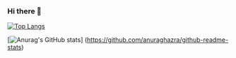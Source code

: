 ### Hi there 👋

<!--
**Yuma-Tsukakoshi/Yuma-Tsukakoshi** is a ✨ _special_ ✨ repository because its `README.md` (this file) appears on your GitHub profile.

Here are some ideas to get you started:

- 🔭 I’m currently working on ...
- 🌱 I’m currently learning ...
- 👯 I’m looking to collaborate on ...
- 🤔 I’m looking for help with ...
- 💬 Ask me about ...
- 📫 How to reach me: ...
- 😄 Pronouns: ...
- ⚡ Fun fact: ...
-->

[![Top Langs](https://github-readme-stats.vercel.app/api/top-langs/?username={Yuma-Tsukakoshi}&layout=compact&theme=synthwave
)](https://github.com/anuraghazra/github-readme-stats)

[![Anurag's GitHub stats](https://github-readme-stats.vercel.app/api?username={Yuma-Tsukakoshi}&theme=synthwave&show_icons=true)]
(https://github.com/anuraghazra/github-readme-stats)
